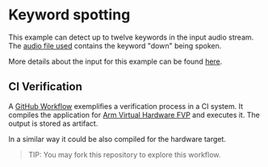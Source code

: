 # Keyword spotting

This example can detect up to twelve keywords in the input audio stream. The
[audio file used](./resources/sample_audio.wav) contains the keyword "down" being spoken.

More details about the input for this example can be found [here](https://review.mlplatform.org/plugins/gitiles/ml/ethos-u/ml-embedded-evaluation-kit/+/refs/heads/main/docs/use_cases/kws.md#preprocessing-and-feature-extraction).

## CI Verification

A [GitHub Workflow](https://github.com/Arm-Examples/cmsis-mlek-examples/blob/main/.github/workflows/test_audio.yaml) exemplifies a verification process in a CI system. It compiles the application for [Arm Virtual Hardware FVP](https://github.com/ARM-software/AVH) and executes it. The output is stored as artifact.

In a similar way it could be also compiled for the hardware target.

> TIP: You may fork this repository to explore this workflow.